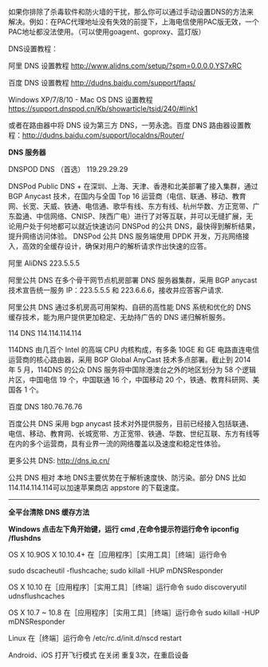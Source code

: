 如果你排除了杀毒软件和防火墙的干扰，那么你可以通过手动设置DNS的方法来解决。例如：在PAC代理地址没有失效的前提下，上海电信使用PAC版无效，一个PAC地址都没法使用。（可以使用goagent、goproxy、蓝灯版）

DNS设置教程：

阿里 DNS 设置教程 http://www.alidns.com/setup/?spm=0.0.0.0.YS7xRC

百度 DNS 设置教程 http://dudns.baidu.com/support/faqs/

Windows XP/7/8/10 - Mac OS DNS 设置教程 https://support.dnspod.cn/Kb/showarticle/tsid/240/#link1  

或者在路由器中将 DNS 设为第三方 DNS，一劳永逸。百度 DNS 路由器设置教程：http://dudns.baidu.com/support/localdns/Router/


**DNS 服务器**

DNSPOD DNS （首选）       119.29.29.29

DNSPod Public DNS + 在深圳、上海、天津、香港和北美部署了接入集群，通过 BGP Anycast 技术，在国内与全国 Top 16 运营商（电信、联通、移动、教育网、长宽、天威、铁通、电信通、歌华有线、东方有线、杭州华数、方正宽带、广东盈通、中信网络、CNISP、陕西广电）进行了对等互联，并可以无缝扩展，无论用户处于何地都可以就近快速访问 DNSPod 的公共 DNS，最快得到解析结果，提升网络访问体验。
DNSPod 公共 DNS 服务端使用 DPDK 开发，万兆网络接入，高效的全缓存设计，确保对用户的解析请求作出快速的应答。

阿里 AliDNS              223.5.5.5

阿里公共 DNS 在多个骨干网节点机房部署 DNS 服务器集群，采用 BGP anycast 技术宣告统一服务 IP：223.5.5.5 和 223.6.6.6，接收并应答客户请求.

阿里公共 DNS 通过多机房高可用架构、自研的高性能 DNS 系统和优化的 DNS 缓存技术，能为用户提供更加稳定、无劫持广告的 DNS 递归解析服务。

114 DNS              114.114.114.114 

114DNS 由几百个 Intel 的高端 CPU 内核构成，有多条 10GE 和 GE 电路直连电信运营商的核心路由器，采用 BGP Global AnyCast 技术多点部署。截止到 2014 年 5 月，114DNS 的公众 DNS 服务将中国除港澳台之外的地区划分为 58 个逻辑片区，中国电信 19 个，中国联通 16 个，中国移动 20 个，铁通、教育科研网、美国各 1 个。


百度 DNS             180.76.76.76 

百度公共 DNS 采用 bgp anycast 技术对外提供服务，目前已经接入包括联通、电信、移动、教育网、长城宽带、方正宽带、铁通、华数、世纪互联、东方有线等在内的多个运营商，具有业界一流的网络覆盖以及速度和稳定性体验。

更多公共 DNS: http://dns.ip.cn/

公共 DNS 相对 本地 DNS主要优势在于解析速度快、防污染。部分 DNS 比如114.114.114.114可以加速苹果商店 appstore 的下载速度。

***

**全平台清除 DNS 缓存方法**

**Windows 点击左下角开始键，运行 cmd ,在命令提示符运行命令 ipconfig /flushdns**

OS X 10.9OS X 10.10.4+ 在［应用程序］［实用工具］［终端］运行命令 

sudo dscacheutil -flushcache; sudo killall -HUP mDNSResponder

OS X 10.10 在［应用程序］［实用工具］［终端］运行命令 sudo discoveryutil udnsflushcaches

OS X 10.7 ~ 10.8 在［应用程序］［实用工具］［终端］运行命令 sudo killall -HUP mDNSResponder

Linux 在［终端］运行命令 /etc/rc.d/init.d/nscd restart

Android、iOS 打开飞行模式 在关闭 重复3次，在重启设备
